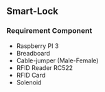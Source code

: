 ## Smart-Lock

### Requirement Component 
  - Raspberry PI 3 
  - Breadboard
  - Cable-jumper (Male-Female)
  - RFID Reader RC522
  - RFID Card
  - Solenoid


 
 
